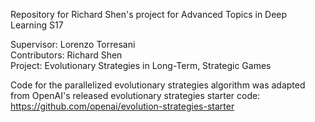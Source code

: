 Repository for Richard Shen's project for Advanced Topics in Deep Learning S17

Supervisor: Lorenzo Torresani   
Contributors: Richard Shen  
Project: Evolutionary Strategies in Long-Term, Strategic Games 

Code for the parallelized evolutionary strategies algorithm was adapted from OpenAI's released evolutionary strategies starter code: https://github.com/openai/evolution-strategies-starter


